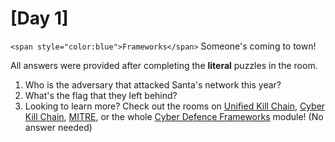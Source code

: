 # [Day 1]

`<span style="color:blue">Frameworks</span>` Someone's coming to town!

All answers were provided after completing the **literal** puzzles in the room.

1. Who is the adversary that attacked Santa's network this year?
2. What's the flag that they left behind?
3. Looking to learn more? Check out the rooms on [Unified Kill Chain](https://tryhackme.com/room/unifiedkillchain), [Cyber Kill Chain](https://tryhackme.com/room/cyberkillchainzmt), [MITRE](https://tryhackme.com/room/mitre), or the whole [Cyber Defence Frameworks](https://tryhackme.com/module/cyber-defence-frameworks) module! (No answer needed)
